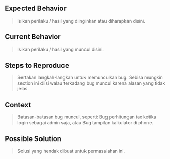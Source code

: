 ## Expected Behavior

> Isikan perilaku / hasil yang diinginkan atau diharapkan disini.

## Current Behavior

> Isikan perilaku / hasil yang muncul disini.

## Steps to Reproduce

> Sertakan langkah-langkah untuk memunculkan bug. Sebisa mungkin section ini diisi walau terkadang bug muncul karena alasan yang tidak jelas.

## Context

> Batasan-batasan bug muncul, seperti: Bug perhitungan tax ketika login sebagai admin saja, atau Bug tampilan kalkulator di phone.

## Possible Solution

> Solusi yang hendak dibuat untuk permasalahan ini. 
